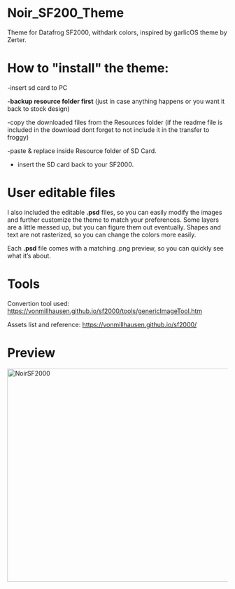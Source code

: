 # Noir_SF200_Theme
Theme for Datafrog SF2000, withdark colors, inspired by garlicOS theme by Zerter.

# How to "install" the theme:

-insert sd card to PC

-**backup resource folder first** (just in case anything happens or you want it back to stock design)

-copy the downloaded files from the Resources folder (if the readme file is included in the download dont forget to not include it in the transfer to froggy)

-paste & replace inside Resource folder of SD Card.

- insert the SD card back to your SF2000.

# User editable files 

I also included the editable **.psd** files, so you can easily modify the images and further customize the theme to match your preferences. Some layers are a little messed up, but you can figure them out eventually. Shapes and text are not rasterized, so you can change the colors more easily.

Each **.psd** file comes with a matching .png preview, so you can quickly see what it’s about.

# Tools

Convertion tool used: https://vonmillhausen.github.io/sf2000/tools/genericImageTool.htm

Assets list and reference: https://vonmillhausen.github.io/sf2000/

# Preview 

<img width="645" height="486" alt="NoirSF2000" src="https://github.com/user-attachments/assets/d5ccbe57-5476-4b6c-88ab-15b15749fe51" />




